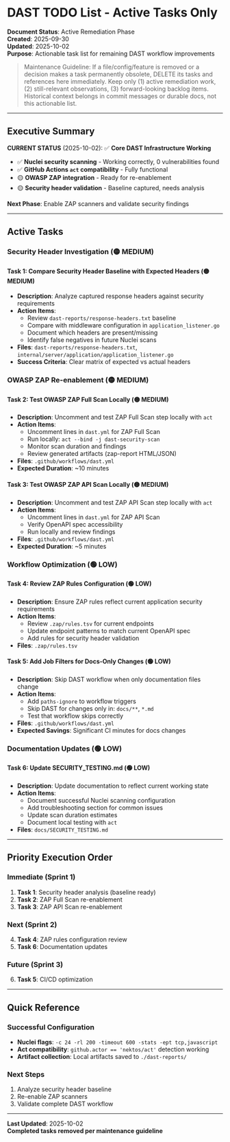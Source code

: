 # DAST TODO List - Active Tasks Only

**Document Status**: Active Remediation Phase  
**Created**: 2025-09-30  
**Updated**: 2025-10-02  
**Purpose**: Actionable task list for remaining DAST workflow improvements

> Maintenance Guideline: If a file/config/feature is removed or a decision makes a task permanently obsolete, DELETE its tasks and references here immediately. Keep only (1) active remediation work, (2) still-relevant observations, (3) forward-looking backlog items. Historical context belongs in commit messages or durable docs, not this actionable list.

---

## Executive Summary

**CURRENT STATUS** (2025-10-02): ✅ **Core DAST Infrastructure Working**

- ✅ **Nuclei security scanning** - Working correctly, 0 vulnerabilities found
- ✅ **GitHub Actions `act` compatibility** - Fully functional
- 🟡 **OWASP ZAP integration** - Ready for re-enablement
- 🟡 **Security header validation** - Baseline captured, needs analysis

**Next Phase**: Enable ZAP scanners and validate security findings

---

## Active Tasks

### Security Header Investigation (🟡 MEDIUM)

#### Task 1: Compare Security Header Baseline with Expected Headers (🟡 MEDIUM)
- **Description**: Analyze captured response headers against security requirements
- **Action Items**:
  - Review `dast-reports/response-headers.txt` baseline
  - Compare with middleware configuration in `application_listener.go`
  - Document which headers are present/missing
  - Identify false negatives in future Nuclei scans
- **Files**: `dast-reports/response-headers.txt`, `internal/server/application/application_listener.go`
- **Success Criteria**: Clear matrix of expected vs actual headers

### OWASP ZAP Re-enablement (🟡 MEDIUM)

#### Task 2: Test OWASP ZAP Full Scan Locally (🟡 MEDIUM)
- **Description**: Uncomment and test ZAP Full Scan step locally with `act`
- **Action Items**:
  - Uncomment lines in `dast.yml` for ZAP Full Scan
  - Run locally: `act --bind -j dast-security-scan`
  - Monitor scan duration and findings
  - Review generated artifacts (zap-report HTML/JSON)
- **Files**: `.github/workflows/dast.yml`
- **Expected Duration**: ~10 minutes

#### Task 3: Test OWASP ZAP API Scan Locally (🟡 MEDIUM)
- **Description**: Uncomment and test ZAP API Scan step locally with `act`
- **Action Items**:
  - Uncomment lines in `dast.yml` for ZAP API Scan
  - Verify OpenAPI spec accessibility
  - Run locally and review findings
- **Files**: `.github/workflows/dast.yml`
- **Expected Duration**: ~5 minutes

### Workflow Optimization (🟢 LOW)

#### Task 4: Review ZAP Rules Configuration (🟢 LOW)
- **Description**: Ensure ZAP rules reflect current application security requirements
- **Action Items**:
  - Review `.zap/rules.tsv` for current endpoints
  - Update endpoint patterns to match current OpenAPI spec
  - Add rules for security header validation
- **Files**: `.zap/rules.tsv`

#### Task 5: Add Job Filters for Docs-Only Changes (🟢 LOW)
- **Description**: Skip DAST workflow when only documentation files change
- **Action Items**:
  - Add `paths-ignore` to workflow triggers
  - Skip DAST for changes only in: `docs/**`, `*.md`
  - Test that workflow skips correctly
- **Files**: `.github/workflows/dast.yml`
- **Expected Savings**: Significant CI minutes for docs changes

### Documentation Updates (🟢 LOW)

#### Task 6: Update SECURITY_TESTING.md (🟢 LOW)
- **Description**: Update documentation to reflect current working state
- **Action Items**:
  - Document successful Nuclei scanning configuration
  - Add troubleshooting section for common issues
  - Update scan duration estimates
  - Document local testing with `act`
- **Files**: `docs/SECURITY_TESTING.md`

---

## Priority Execution Order

### Immediate (Sprint 1)
1. **Task 1**: Security header analysis (baseline ready)
2. **Task 2**: ZAP Full Scan re-enablement
3. **Task 3**: ZAP API Scan re-enablement

### Next (Sprint 2)  
4. **Task 4**: ZAP rules configuration review
5. **Task 6**: Documentation updates

### Future (Sprint 3)
6. **Task 5**: CI/CD optimization

---

## Quick Reference

### Successful Configuration
- **Nuclei flags**: `-c 24 -rl 200 -timeout 600 -stats -ept tcp,javascript`
- **Act compatibility**: `github.actor == 'nektos/act'` detection working
- **Artifact collection**: Local artifacts saved to `./dast-reports/`

### Next Steps
1. Analyze security header baseline
2. Re-enable ZAP scanners  
3. Validate complete DAST workflow

---

**Last Updated**: 2025-10-02  
**Completed tasks removed per maintenance guideline**
